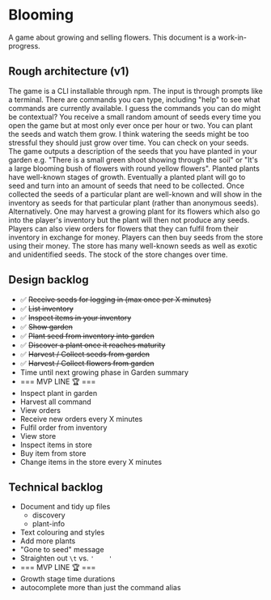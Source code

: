 # Blooming

A game about growing and selling flowers. This document is a work-in-progress.

## Rough architecture (v1)

The game is a CLI installable through npm. The input is through prompts like a terminal. There are commands you can type, including "help" to see what commands are currently available. I guess the commands you can do might be contextual? You receive a small random amount of seeds every time you open the game but at most only ever once per hour or two. You can plant the seeds and watch them grow. I think watering the seeds might be too stressful they should just grow over time. You can check on your seeds. The game outputs a description of the seeds that you have planted in your garden e.g. "There is a small green shoot showing through the soil" or "It's a large blooming bush of flowers with round yellow flowers". Planted plants have well-known stages of growth. Eventually a planted plant will go to seed and turn into an amount of seeds that need to be collected. Once collected the seeds of a particular plant are well-known and will show in the inventory as seeds for that particular plant (rather than anonymous seeds). Alternatively. One may harvest a growing plant for its flowers which also go into the player's inventory but the plant will then not produce any seeds. Players can also view orders for flowers that they can fulfil from their inventory in exchange for money. Players can then buy seeds from the store using their money. The store has many well-known seeds as well as exotic and unidentified seeds. The stock of the store changes over time.

## Design backlog
 * ✅ ~~Receive seeds for logging in (max once per X minutes)~~
 * ✅ ~~List inventory~~
 * ✅ ~~Inspect items in your inventory~~
 * ✅ ~~Show garden~~
 * ✅ ~~Plant seed from inventory into garden~~
 * ✅ ~~Discover a plant once it reaches maturity~~
 * ✅ ~~Harvest / Collect seeds from garden~~
 * ✅ ~~Harvest / Collect flowers from garden~~
 * Time until next growing phase in Garden summary
 * === MVP LINE 🏆 ===
 * Inspect plant in garden
 * Harvest all command
 * View orders
 * Receive new orders every X minutes
 * Fulfil order from inventory
 * View store
 * Inspect items in store
 * Buy item from store
 * Change items in the store every X minutes

## Technical backlog
 * Document and tidy up files
      * discovery
      * plant-info
 * Text colouring and styles
 * Add more plants
 * "Gone to seed" message
 * Straighten out `\t` vs. `'    '`
 * === MVP LINE 🏆 ===
 * Growth stage time durations
 * autocomplete more than just the command alias
